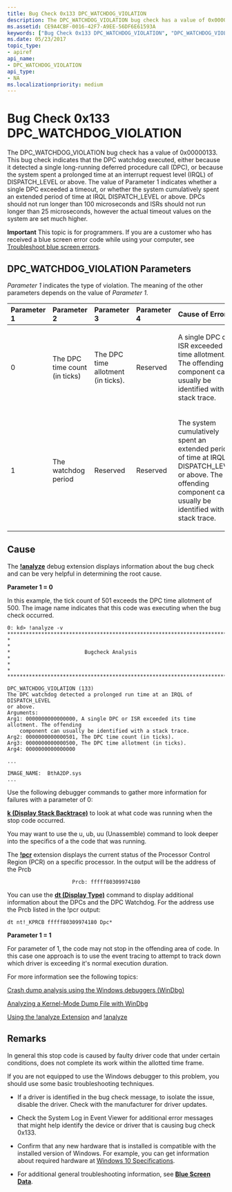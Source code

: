 ```yaml
---
title: Bug Check 0x133 DPC_WATCHDOG_VIOLATION
description: The DPC_WATCHDOG_VIOLATION bug check has a value of 0x00000133.
ms.assetid: CE9A4CBF-0016-42F7-A9EE-56DF6E61593A
keywords: ["Bug Check 0x133 DPC_WATCHDOG_VIOLATION", "DPC_WATCHDOG_VIOLATION"]
ms.date: 05/23/2017
topic_type:
- apiref
api_name:
- DPC_WATCHDOG_VIOLATION
api_type:
- NA
ms.localizationpriority: medium
---
```


# Bug Check 0x133 DPC\_WATCHDOG\_VIOLATION


The DPC\_WATCHDOG\_VIOLATION bug check has a value of 0x00000133. This bug check indicates that the DPC watchdog executed, either because it detected a single long-running deferred procedure call (DPC), or because the system spent a prolonged time at an interrupt request level (IRQL) of DISPATCH\_LEVEL or above. The value of Parameter 1 indicates whether a single DPC exceeded a timeout, or whether the system cumulatively spent an extended period of time at IRQL DISPATCH\_LEVEL or above. DPCs should not run longer than 100 microseconds and ISRs should not run longer than 25 microseconds, however the actual timeout values on the system are set much higher.

**Important** This topic is for programmers. If you are a customer who has received a blue screen error code while using your computer, see [Troubleshoot blue screen errors](https://windows.microsoft.com/windows-10/troubleshoot-blue-screen-errors).

## DPC\_WATCHDOG\_VIOLATION Parameters


*Parameter 1* indicates the type of violation. The meaning of the other parameters depends on the value of *Parameter 1*.

<table>
<colgroup>
<col width="20%" />
<col width="20%" />
<col width="20%" />
<col width="20%" />
<col width="20%" />
</colgroup>
<thead>
<tr class="header">
<th align="left">Parameter 1</th>
<th align="left">Parameter 2</th>
<th align="left">Parameter 3</th>
<th align="left">Parameter 4</th>
<th align="left">Cause of Error</th>
</tr>
</thead>
<tbody>
<tr class="odd">
<td align="left"><p>0</p></td>
<td align="left"><p>The DPC time count (in ticks)</p></td>
<td align="left"><p>The DPC time allotment (in ticks).</p></td>
<td align="left"><p>Reserved</p></td>
<td align="left"><p>A single DPC or ISR exceeded its time allotment. The offending component can usually be identified with a stack trace.</p></td>
</tr>
<tr class="even">
<td align="left"><p>1</p></td>
<td align="left"><p>The watchdog period</p></td>
<td align="left"><p>Reserved</p></td>
<td align="left"><p>Reserved</p></td>
<td align="left"><p>The system cumulatively spent an extended period of time at IRQL DISPATCH_LEVEL or above. The offending component can usually be identified with a stack trace.</p></td>
</tr>
</tbody>
</table>

 

Cause
-----

The [**!analyze**](-analyze.md) debug extension displays information about the bug check and can be very helpful in determining the root cause.

**Parameter 1 = 0**

In this example, the tick count of 501 exceeds the DPC time allotment of 500. The image name indicates that this code was executing when the bug check occurred.

```dbgcmd
0: kd> !analyze -v
*******************************************************************************
*                                                                             *
*                        Bugcheck Analysis                                    *
*                                                                             *
*******************************************************************************

DPC_WATCHDOG_VIOLATION (133)
The DPC watchdog detected a prolonged run time at an IRQL of DISPATCH_LEVEL
or above.
Arguments:
Arg1: 0000000000000000, A single DPC or ISR exceeded its time allotment. The offending
    component can usually be identified with a stack trace.
Arg2: 0000000000000501, The DPC time count (in ticks).
Arg3: 0000000000000500, The DPC time allotment (in ticks).
Arg4: 0000000000000000

...

IMAGE_NAME:  BthA2DP.sys
...
```

Use the following debugger commands to gather more information for failures with a parameter of 0:

[**k (Display Stack Backtrace)**](k--kb--kc--kd--kp--kp--kv--display-stack-backtrace-.md) to look at what code was running when the stop code occurred.

You may want to use the u, ub, uu (Unassemble) command to look deeper into the specifics of a the code that was running.

The [**!pcr**](-pcr.md) extension displays the current status of the Processor Control Region (PCR) on a specific processor. In the output will be the address of the Prcb

```dbgcmd
                     Prcb: fffff80309974180
```

You can use the [**dt (Display Type)**](dt--display-type-.md) command to display additional information about the DPCs and the DPC Watchdog. For the address use the Prcb listed in the !pcr output:

```dbgcmd
dt nt!_KPRCB fffff80309974180 Dpc* 
```

**Parameter 1 = 1**

For parameter of 1, the code may not stop in the offending area of code. In this case one approach is to use the event tracing to attempt to track down which driver is exceeding it's normal execution duration.

For more information see the following topics:

[Crash dump analysis using the Windows debuggers (WinDbg)](crash-dump-files.md)

[Analyzing a Kernel-Mode Dump File with WinDbg](analyzing-a-kernel-mode-dump-file-with-windbg.md)

[Using the !analyze Extension](using-the--analyze-extension.md) and [!analyze](-analyze.md)

Remarks
-------

In general this stop code is caused by faulty driver code that under certain conditions, does not complete its work within the allotted time frame.

If you are not equipped to use the Windows debugger to this problem, you should use some basic troubleshooting techniques.

-   If a driver is identified in the bug check message, to isolate the issue, disable the driver. Check with the manufacturer for driver updates.

-   Check the System Log in Event Viewer for additional error messages that might help identify the device or driver that is causing bug check 0x133.

-   Confirm that any new hardware that is installed is compatible with the installed version of Windows. For example, you can get information about required hardware at [Windows 10 Specifications](https://www.microsoft.com/windows/windows-10-specifications).

-   For additional general troubleshooting information, see [**Blue Screen Data**](blue-screen-data.md).

 

 




